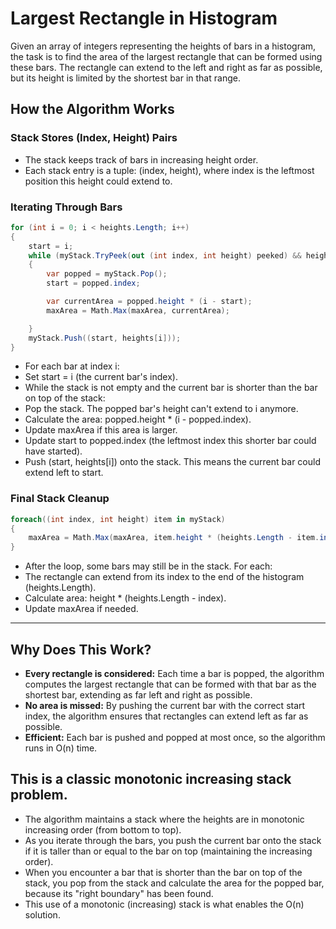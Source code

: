 Largest Rectangle in Histogram
========================
Given an array of integers representing the heights of bars in a histogram, the task is to find the area of the largest rectangle that can be formed using these bars. The rectangle can extend to the left and right as far as possible, but its height is limited by the shortest bar in that range.


## How the Algorithm Works
### Stack Stores (Index, Height) Pairs
-	The stack keeps track of bars in increasing height order.
-	Each stack entry is a tuple: (index, height), where index is the leftmost position this height could extend to.
### Iterating Through Bars

```csharp
for (int i = 0; i < heights.Length; i++)
{
    start = i;
    while (myStack.TryPeek(out (int index, int height) peeked) && heights[i] < peeked.height)
    {
        var popped = myStack.Pop();
        start = popped.index;

        var currentArea = popped.height * (i - start);
        maxArea = Math.Max(maxArea, currentArea);

    }
    myStack.Push((start, heights[i]));
}
```
-	For each bar at index i:
-	Set start = i (the current bar's index).
-	While the stack is not empty and the current bar is shorter than the bar on top of the stack:
-	Pop the stack. The popped bar's height can't extend to i anymore.
-	Calculate the area: popped.height * (i - popped.index).
-	Update maxArea if this area is larger.
-	Update start to popped.index (the leftmost index this shorter bar could have started).
-	Push (start, heights[i]) onto the stack. This means the current bar could extend left to start.
### Final Stack Cleanup
```csharp
foreach((int index, int height) item in myStack)
{
    maxArea = Math.Max(maxArea, item.height * (heights.Length - item.index));
}
```
-	After the loop, some bars may still be in the stack. For each:
-	The rectangle can extend from its index to the end of the histogram (heights.Length).
-	Calculate area: height * (heights.Length - index).
-	Update maxArea if needed.
---

## Why Does This Work?
-	**Every rectangle is considered:**
Each time a bar is popped, the algorithm computes the largest rectangle that can be formed with that bar as the shortest bar, extending as far left and right as possible.
-	**No area is missed:**
By pushing the current bar with the correct start index, the algorithm ensures that rectangles can extend left as far as possible.
- **Efficient:**
Each bar is pushed and popped at most once, so the algorithm runs in O(n) time.

## This is a classic monotonic increasing stack problem.
-	The algorithm maintains a stack where the heights are in monotonic increasing order (from bottom to top).
-	As you iterate through the bars, you push the current bar onto the stack if it is taller than or equal to the bar on top (maintaining the increasing order).
-	When you encounter a bar that is shorter than the bar on top of the stack, you pop from the stack and calculate the area for the popped bar, because its "right boundary" has been found.
-	This use of a monotonic (increasing) stack is what enables the O(n) solution.
